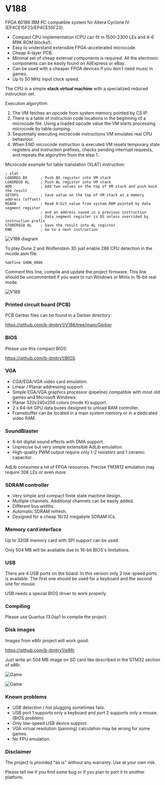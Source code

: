 # V188
FPGA 80186 IBM PC compatible system for Altera Cyclone IV (EP4CE15F23/EP4CE55F23).

* Compact CPU implementation (CPU can fit in 1500-2300 LEs and 4-6 M9K ROM blocks!).
* Easy to understand extensible FPGA-accelerated microcode.
* Cheap 4-layer PCB.
* Minimal set of cheap external components is required. All the electronic components can be easily found on AliExpress or eBay.
* Can be used with a cheaper FPGA devices if you don't need music in games.
* Up to 50 MHz input clock speed.

The CPU is a simple **stack virtual machine** with a specialized reduced instruction set.

Execution algorythm:

1. The VM fetches an opcode from system memory pointed by CS:IP.
2. There is a table of instruction code locations in the beginning of a microcode file. Using a loaded opcode value the VM starts processing microcode by table-jumping.
3. Sequentally executing microcode instructions VM emulates real CPU behaviour.
4. When END microcode instruction is executed VM resets temporary state registers and instruction prefixes, checks pending interrupt requests, and repeats the algorythm from the step 1.

Microcode example for table translation (XLAT) instruction:

    ; xlat
	LOADREG BX      ; Push BX register into VM stack
	LOADREG8 AL     ; Push AL register into VM stack
	ADD             ; Add two values on the top of VM stack and push back the result
	SETOFS          ; Save value on the top of VM stack as a memory address (offset)
	READ8           ; Read 8-bit value from system RAM pointed by data segment register
                    ; and an address saved in a previous instruction
                    ; Data segment register is DS unless overrided by instruction prefix
	STOREREG8 AL    ; Save the result into AL register
	END             ; Go to a next instruction

![V188 diagram](https://github.com/b-dmitry1/V188/blob/main/V188diagram.png)

To play Dune 2 and Wolfenstein 3D just enable 286 CPU detection in the mcode.asm file:

    %define SHOW_8086
    
Comment this line, compile and update the project firmware. This line should be uncommented if you want to run Windows or Minix in 16-bit real mode.

![V188](https://github.com/b-dmitry1/V188/blob/main/V188.jpg)

### Printed circuit board (PCB)
PCB Gerber files can be found in a Gerber directory:

https://github.com/b-dmitry1/V188/tree/main/Gerber

### BIOS
Please use this compact BIOS:

https://github.com/b-dmitry1/BIOS

### VGA

* CGA/EGA/VGA video card emulation.
* Linear / Planar addressing support.
* Simple EGA/VGA graphics processor (pipeline) compatible with most old games and Microsoft Windows.
* Planar 320x240x256 colors (mode X) support.
* 2 x 64-bit GPU data buses designed to unload RAM controller.
* Framebuffer can be located in a main system memory or in a dedicated video RAM.

### SoundBlaster

* 8-bit digital sound effects with DMA support.
* Unprecise but very simple extensible AdLib emulation.
* High-quality PWM output require only 1-2 resistors and 1 ceramic capacitor.

AdLib consumes a lot of FPGA resources. Precise YM3812 emulation may require 30K LEs or even more.

### SDRAM controller

* Very simple and compact finite state machine design.
* Multiple channels. Additional channels can be easily added.
* Different bus widths.
* Automatic SDRAM refresh.
* Designed for a cheap 16/32 megabyte SDRAM ICs.

### Memory card interface

Up to 32GB memory card with SPI support can be used.

Only 504 MB will be available due to 16-bit BIOS's limitations.

### USB

There are 4 USB ports on the board.
In this version only 2 low-speed ports is available.
The first one should be used for a keyboard and the second one for mouse.

USB needs a special BIOS driver to work properly.

### Compiling

Please use Quartus 13.0sp1 to compile the project.

### Disk images

Images from e86r project will work good:

https://github.com/b-dmitry1/e86r

Just write an 504 MB image on SD card like described in the STM32 section of e86r.

![Game](https://github.com/b-dmitry1/V188/blob/main/ColorLines.jpg)

![Game](https://github.com/b-dmitry1/V188/blob/main/Solit.jpg)

### Known problems
* USB detection / hot plugging sometimes fails.
* USB port 1 supports only a keyboard and port 2 supports only a mouse. (BIOS problem)
* Only low-speed USB device support.
* VGA virtual resolution (panning) calculation may be wrong for some games.
* No FPU emulation.

### Disclaimer
The project is provided "as is" without any warranty. Use at your own risk.

Please tell me if you find some bug or if you plan to port it to another platform.
